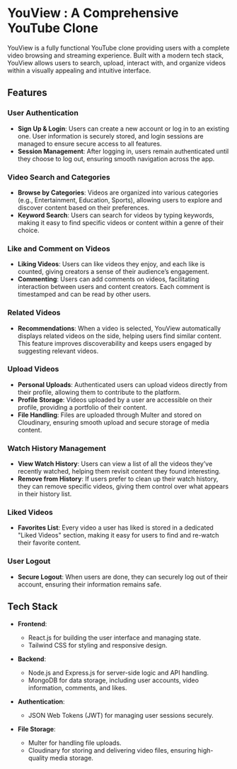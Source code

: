 # YouView : A Comprehensive YouTube Clone

YouView is a fully functional YouTube clone providing users with a complete video browsing and streaming experience. Built with a modern tech stack, YouView allows users to search, upload, interact with, and organize videos within a visually appealing and intuitive interface.

## Features

### User Authentication
- **Sign Up & Login**: Users can create a new account or log in to an existing one. User information is securely stored, and login sessions are managed to ensure secure access to all features.
- **Session Management**: After logging in, users remain authenticated until they choose to log out, ensuring smooth navigation across the app.

### Video Search and Categories
- **Browse by Categories**: Videos are organized into various categories (e.g., Entertainment, Education, Sports), allowing users to explore and discover content based on their preferences.
- **Keyword Search**: Users can search for videos by typing keywords, making it easy to find specific videos or content within a genre of their choice.

### Like and Comment on Videos
- **Liking Videos**: Users can like videos they enjoy, and each like is counted, giving creators a sense of their audience’s engagement.
- **Commenting**: Users can add comments on videos, facilitating interaction between users and content creators. Each comment is timestamped and can be read by other users.

### Related Videos
- **Recommendations**: When a video is selected, YouView automatically displays related videos on the side, helping users find similar content. This feature improves discoverability and keeps users engaged by suggesting relevant videos.

### Upload Videos
- **Personal Uploads**: Authenticated users can upload videos directly from their profile, allowing them to contribute to the platform.
- **Profile Storage**: Videos uploaded by a user are accessible on their profile, providing a portfolio of their content.
- **File Handling**: Files are uploaded through Multer and stored on Cloudinary, ensuring smooth upload and secure storage of media content.

### Watch History Management
- **View Watch History**: Users can view a list of all the videos they’ve recently watched, helping them revisit content they found interesting.
- **Remove from History**: If users prefer to clean up their watch history, they can remove specific videos, giving them control over what appears in their history list.

### Liked Videos
- **Favorites List**: Every video a user has liked is stored in a dedicated "Liked Videos" section, making it easy for users to find and re-watch their favorite content.

### User Logout
- **Secure Logout**: When users are done, they can securely log out of their account, ensuring their information remains safe.

## Tech Stack

- **Frontend**: 
  - React.js for building the user interface and managing state.
  - Tailwind CSS for styling and responsive design.

- **Backend**: 
  - Node.js and Express.js for server-side logic and API handling.
  - MongoDB for data storage, including user accounts, video information, comments, and likes.

- **Authentication**:
  - JSON Web Tokens (JWT) for managing user sessions securely.

- **File Storage**:
  - Multer for handling file uploads.
  - Cloudinary for storing and delivering video files, ensuring high-quality media storage.
